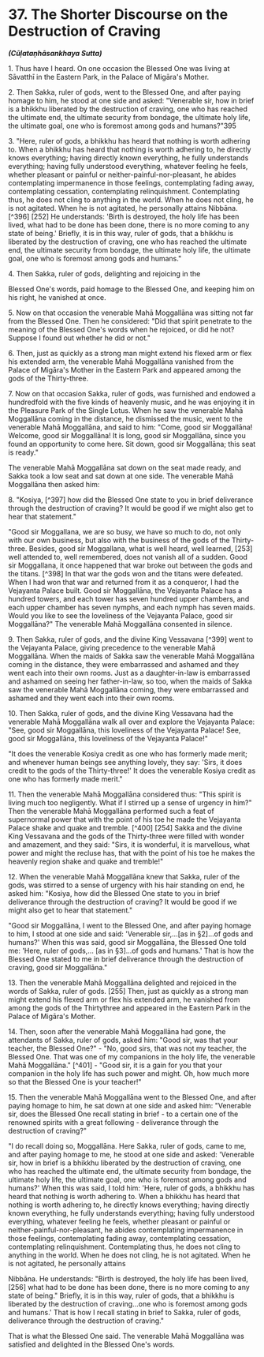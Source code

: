 # 37. The Shorter Discourse on the Destruction of Craving
***(Cūḷataṇhāsankhaya Sutta)***

1\. Thus have I heard. On one occasion the Blessed One was living at Sāvatthī in the Eastern Park, in the Palace of Migāra's Mother.

2\. Then Sakka, ruler of gods, went to the Blessed One, and after paying homage to him, he stood at one side and asked: "Venerable sir, how in brief is a bhikkhu liberated by the destruction of craving, one who has reached the ultimate end, the ultimate security from bondage, the ultimate holy life, the ultimate goal, one who is foremost among gods and humans?"395

3\. "Here, ruler of gods, a bhikkhu has heard that nothing is worth adhering to. When a bhikkhu has heard that nothing is worth adhering to, he directly knows everything; having directly known everything, he fully understands everything; having fully understood everything, whatever feeling he feels, whether pleasant or painful or neither-painful-nor-pleasant, he abides contemplating impermanence in those feelings, contemplating fading away, contemplating cessation, contemplating relinquishment. Contemplating thus, he does not cling to anything in the world. When he does not cling, he is not agitated. When he is not agitated, he personally attains Nibbāna. [^396] [252] He understands: 'Birth is destroyed, the holy life has been lived, what had to be done has been done, there is no more coming to any state of being.' Briefly, it is in this way, ruler of gods, that a bhikkhu is liberated by the destruction of craving, one who has reached the ultimate end, the ultimate security from bondage, the ultimate holy life, the ultimate goal, one who is foremost among gods and humans."

4\. Then Sakka, ruler of gods, delighting and rejoicing in the

Blessed One's words, paid homage to the Blessed One, and keeping him on his right, he vanished at once.

5\. Now on that occasion the venerable Mahā Moggallāna was sitting not far from the Blessed One. Then he considered: "Did that spirit penetrate to the meaning of the Blessed One's words when he rejoiced, or did he not? Suppose I found out whether he did or not."

6\. Then, just as quickly as a strong man might extend his flexed arm or flex his extended arm, the venerable Mahā Moggallāna vanished from the Palace of Migāra's Mother in the Eastern Park and appeared among the gods of the Thirty-three.

7\. Now on that occasion Sakka, ruler of gods, was furnished and endowed a hundredfold with the five kinds of heavenly music, and he was enjoying it in the Pleasure Park of the Single Lotus. When he saw the venerable Mahā Moggallāna coming in the distance, he dismissed the music, went to the venerable Mahā Moggallāna, and said to him: "Come, good sir Moggallāna! Welcome, good sir Moggallāna! It is long, good sir Moggallāna, since you found an opportunity to come here. Sit down, good sir Moggallāna; this seat is ready."

The venerable Mahā Moggallāna sat down on the seat made ready, and Sakka took a low seat and sat down at one side. The venerable Mahā Moggallāna then asked him:

8\. "Kosiya, [^397] how did the Blessed One state to you in brief deliverance through the destruction of craving? It would be good if we might also get to hear that statement."

"Good sir Moggallana, we are so busy, we have so much to do, not only with our own business, but also with the business of the gods of the Thirty-three. Besides, good sir Moggallana, what is well heard, well learned, [253] well attended to, well remembered, does not vanish all of a sudden. Good sir Moggallana, it once happened that war broke out between the gods and the titans. [^398] In that war the gods won and the titans were defeated. When I had won that war and returned from it as a conqueror, I had the Vejayanta Palace built. Good sir Moggallāna, the Vejayanta Palace has a hundred towers, and each tower has seven hundred upper chambers, and each upper chamber has seven nymphs, and each nymph has seven maids. Would you like to see the loveliness of the Vejayanta Palace,
good sir Moggallāna?" The venerable Mahā Moggallāna consented in silence.

9\. Then Sakka, ruler of gods, and the divine King Vessavana [^399] went to the Vejayanta Palace, giving precedence to the venerable Mahā Moggallāna. When the maids of Sakka saw the venerable Mahā Moggallāna coming in the distance, they were embarrassed and ashamed and they went each into their own rooms. Just as a daughter-in-law is embarrassed and ashamed on seeing her father-in-law, so too, when the maids of Sakka saw the venerable Mahā Moggallāna coming, they were embarrassed and ashamed and they went each into their own rooms.

10\. Then Sakka, ruler of gods, and the divine King Vessavana had the venerable Mahā Moggallāna walk all over and explore the Vejayanta Palace: "See, good sir Moggallāna, this loveliness of the Vejayanta Palace! See, good sir Moggallāna, this loveliness of the Vejayanta Palace!"

"It does the venerable Kosiya credit as one who has formerly made merit; and whenever human beings see anything lovely, they say: 'Sirs, it does credit to the gods of the Thirty-three!' It does the venerable Kosiya credit as one who has formerly made merit."

11\. Then the venerable Mahā Moggallāna considered thus: "This spirit is living much too negligently. What if I stirred up a sense of urgency in him?" Then the venerable Mahā Moggallāna performed such a feat of supernormal power that with the point of his toe he made the Vejayanta Palace shake and quake and tremble. [^400] [254] Sakka and the divine King Vessavana and the gods of the Thirty-three were filled with wonder and amazement, and they said: "Sirs, it is wonderful, it is marvellous, what power and might the recluse has, that with the point of his toe he makes the heavenly region shake and quake and tremble!"

12\. When the venerable Mahā Moggallāna knew that Sakka, ruler of the gods, was stirred to a sense of urgency with his hair standing on end, he asked him: "Kosiya, how did the Blessed One state to you in brief deliverance through the destruction of craving? It would be good if we might also get to hear that statement."

"Good sir Moggallāna, I went to the Blessed One, and after paying homage to him, I stood at one side and said: 'Venerable sir,...[as in §2]...of gods and humans?' When this was said, good
sir Moggallāna, the Blessed One told me: 'Here, ruler of gods,... [as in §3]...of gods and humans.' That is how the Blessed One stated to me in brief deliverance through the destruction of craving, good sir Moggallāna."

13\. Then the venerable Mahā Moggallāna delighted and rejoiced in the words of Sakka, ruler of gods. [255] Then, just as quickly as a strong man might extend his flexed arm or flex his extended arm, he vanished from among the gods of the Thirtythree and appeared in the Eastern Park in the Palace of Migāra's Mother.

14\. Then, soon after the venerable Mahā Moggallāna had gone, the attendants of Sakka, ruler of gods, asked him: "Good sir, was that your teacher, the Blessed One?" - "No, good sirs, that was not my teacher, the Blessed One. That was one of my companions in the holy life, the venerable Mahā Moggallāna." [^401] - "Good sir, it is a gain for you that your companion in the holy life has such power and might. Oh, how much more so that the Blessed One is your teacher!"

15\. Then the venerable Mahā Moggallāna went to the Blessed One, and after paying homage to him, he sat down at one side and asked him: "Venerable sir, does the Blessed One recall stating in brief - to a certain one of the renowned spirits with a great following - deliverance through the destruction of craving?"

"I do recall doing so, Moggallāna. Here Sakka, ruler of gods, came to me, and after paying homage to me, he stood at one side and asked: 'Venerable sir, how in brief is a bhikkhu liberated by the destruction of craving, one who has reached the ultimate end, the ultimate security from bondage, the ultimate holy life, the ultimate goal, one who is foremost among gods and humans?' When this was said, I told him: 'Here, ruler of gods, a bhikkhu has heard that nothing is worth adhering to. When a bhikkhu has heard that nothing is worth adhering to, he directly knows everything; having directly known everything, he fully understands everything; having fully understood everything, whatever feeling he feels, whether pleasant or painful or neither-painful-nor-pleasant, he abides contemplating impermanence in those feelings, contemplating fading away, contemplating cessation, contemplating relinquishment. Contemplating thus, he does not cling to anything in the world. When he does not cling, he is not agitated. When he is not agitated, he personally attains

Nibbāna. He understands: "Birth is destroyed, the holy life has been lived, [256] what had to be done has been done, there is no more coming to any state of being." Briefly, it is in this way, ruler of gods, that a bhikkhu is liberated by the destruction of craving...one who is foremost among gods and humans.' That is how I recall stating in brief to Sakka, ruler of gods, deliverance through the destruction of craving."

That is what the Blessed One said. The venerable Mahā Moggallāna was satisfied and delighted in the Blessed One's words.